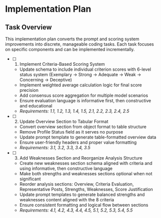 # Implementation Plan

## Task Overview

This implementation plan converts the prompt and scoring system improvements into discrete, manageable coding tasks. Each task focuses on specific components and can be implemented incrementally.

- [ ] 1. Implement Criteria-Based Scoring System
  - Update schema to include individual criterion scores with 6-level status system (Exemplary → Strong → Adequate → Weak → Concerning → Deceptive)
  - Implement weighted average calculation logic for final score precision
  - Add consensus score aggregation for multiple model scenarios
  - Ensure evaluation language is informative first, then constructive and educational
  - _Requirements: 1.1, 1.2, 1.3, 1.4, 1.5, 2.1, 2.2, 2.3, 2.4, 2.5_

- [ ] 2. Update Overview Section to Tabular Format
  - Convert overview section from object format to table structure
  - Remove Profile Status field as it serves no purpose
  - Update prompt template to generate table-formatted overview data
  - Ensure user-friendly headers and proper value formatting
  - _Requirements: 3.1, 3.2, 3.3, 3.4, 3.5_

- [ ] 3. Add Weaknesses Section and Reorganize Analysis Structure
  - Create new weaknesses section schema aligned with criteria and using informative, then constructive language
  - Make both strengths and weaknesses sections optional when not significant
  - Reorder analysis sections: Overview, Criteria Evaluation, Representative Posts, Strengths, Weaknesses, Score Justification
  - Update prompt templates to generate balanced strengths and weaknesses content aligned with the 8 criteria
  - Ensure consistent formatting and logical flow between sections
  - _Requirements: 4.1, 4.2, 4.3, 4.4, 4.5, 5.1, 5.2, 5.3, 5.4, 5.5_